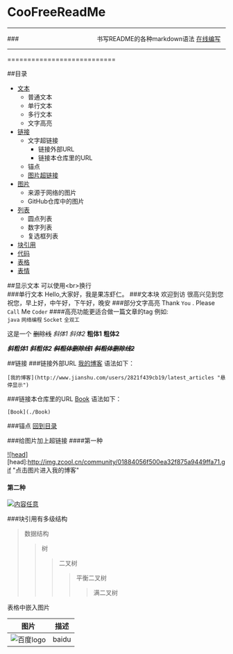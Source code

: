 # CooFreeReadMe
****
###　　　　　　　　　　　　     书写README的各种markdown语法 [在线编写](https://www.zybuluo.com/mdeditor?url=https://www.zybuluo.com/static/editor/md-help.markdown#14-html-￦ﾠﾇ￧ﾭﾾ)
****
===========================

##<a name="index"/>目录


* [文本](#text)
    * 普通文本
    * 单行文本
    * 多行文本
    * 文字高亮
* [链接](#link) 
    * 文字超链接
        *  链接外部URL
        *  链接本仓库里的URL
    *  锚点
    * [图片超链接](#piclink)
* [图片](#pic)
    * 来源于网络的图片
    * GitHub仓库中的图片
* [列表](#dot)
    * 圆点列表
    * 数字列表
    * 复选框列表
* [块引用](#blockquotes)
* [代码](#code)
* [表格](#table) 
* [表情](#emoji)





##<a name="text"/>显示文本
可以使用\<br>换行<br>
###单行文本
    Hello,大家好，我是果冻虾仁。
###文本块
    欢迎到访
    很高兴见到您
    祝您，早上好，中午好，下午好，晚安
###部分文字高亮
Thank `You` . Please `Call` Me `Coder`
####高亮功能更适合做一篇文章的tag
例如:<br>
`java` `网络编程` `Socket` `全双工`


这是一个 ~~删除线~~
*斜体1*   _斜体2_ **粗体1**  __粗体2__

***斜粗体1***     ___斜粗体2___    ***~~斜粗体删除线1~~***    ~~***斜粗体删除线2***~~

##<a name="link"/>链接
###链接外部URL
[我的博客](http://www.jianshu.com/users/2821f439cb19/latest_articles "http://www.jianshu.com/users/2821f439cb19/latest_articles")   语法如下：
```
[我的博客](http://www.jianshu.com/users/2821f439cb19/latest_articles "悬停显示")
```
###链接本仓库里的URL
[Book](./CooFreeReadme)
语法如下：
```
[Book](./Book)
```

###锚点
[回到目录](#index)  


###<a name="piclink">给图片加上超链接
####第一种

[![head]](http://www.jianshu.com/users/2821f439cb19/latest_articles)
[head]:http://img.zcool.cn/community/01884056f500ea32f875a9449ffa71.gif "点击图片进入我的博客"

#### 第二种
[![内容任意](http://pic74.nipic.com/file/20150813/8572479_191655529000_2.jpg "百度logo")](http://www.baidu.com)


###块引用有多级结构
>数据结构
>>树
>>>二叉树
>>>>平衡二叉树
>>>>>满二叉树


表格中嵌入图片

| 图片 | 描述 |
| ---- | ---- |
![](http://www.baidu.com/img/bdlogo.gif "百度logo") | baidu

